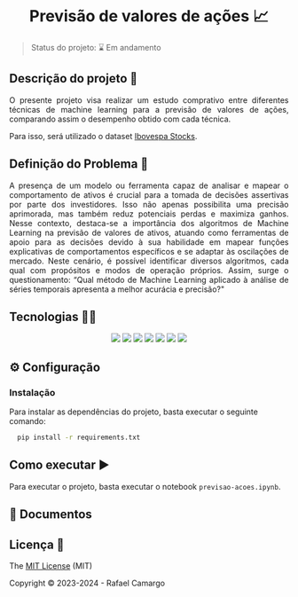 <h1 align="center">Previsão de valores de ações 📈</h1>

> Status do projeto: ⌛ Em andamento


## Descrição do projeto 📝

<p align="justify">
O presente projeto visa realizar um estudo comprativo entre diferentes técnicas de 
machine learning para a previsão de valores de ações, comparando assim o desempenho
obtido com cada técnica.

Para isso, será utilizado o dataset <a href="https://www.kaggle.com/datasets/felsal/ibovespa-stocks">Ibovespa Stocks</a>.
</p>

## Definição do Problema 🤔

<p align="justify">
A presença de um modelo ou ferramenta capaz de analisar e mapear o comportamento de ativos é crucial para a tomada de decisões assertivas por parte dos investidores. Isso não apenas possibilita uma precisão aprimorada, mas também reduz potenciais perdas e maximiza ganhos.
Nesse contexto, destaca-se a importância dos algoritmos de Machine Learning na previsão de valores de ativos, atuando como ferramentas de apoio para as decisões devido à sua habilidade em mapear funções explicativas de comportamentos específicos e se adaptar às oscilações de mercado. Neste cenário, é possível identificar diversos algoritmos, cada qual com propósitos e modos de operação próprios. Assim, surge o questionamento: “Qual método de Machine Learning aplicado à análise de séries temporais apresenta a melhor acurácia e precisão?"
</p>

## Tecnologias 👨‍💻

<p align="center">
  <img src="https://img.shields.io/badge/Python-14354C?style=for-the-badge&logo=python&logoColor=white"/>
  <img src="https://img.shields.io/badge/numpy-%23013243.svg?style=for-the-badge&logo=numpy&logoColor=white"/>
  <img src="https://img.shields.io/badge/pandas-%23150458.svg?style=for-the-badge&logo=pandas&logoColor=white"/>
  <img src="https://img.shields.io/badge/TensorFlow-%23FF6F00.svg?style=for-the-badge&logo=TensorFlow&logoColor=white"/>
  <img src="https://img.shields.io/badge/Keras-%23D00000.svg?style=for-the-badge&logo=Keras&logoColor=white"/>
  <img src="https://img.shields.io/badge/scikit--learn-%23F7931E.svg?style=for-the-badge&logo=scikit-learn&logoColor=white"/>
  <img src="https://img.shields.io/badge/Matplotlib-%23ffffff.svg?style=for-the-badge&logo=Matplotlib&logoColor=black"/>
</p>

## ⚙️ Configuração

### Instalação

Para instalar as dependências do projeto, basta executar o seguinte comando:

```bash
  pip install -r requirements.txt
```

## Como executar ▶️

Para executar o projeto, basta executar o notebook `previsao-acoes.ipynb`.

## 📄 Documentos 


## Licença 🔑

The [MIT License](https://github.com/rafandoo/previsao_acoes/blob/616103ce266d3e14de08d56967fd24d6d5e006d0/LICENSE) (MIT)

Copyright :copyright: 2023-2024 - Rafael Camargo
